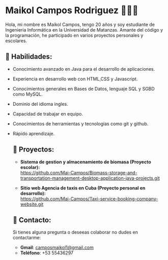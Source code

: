 # Maikol Campos Rodriguez 👨🏻‍💻

Hola, mi nombre es Maikol Campos, tengo 20 años y soy estudiante de Ingenieria Informática en la Universidad de Matanzas. Amante del código y la programación, he participado en varios proyectos personales y escolares.

## 🔨 Habilidades:

* Conocimiento avanzado en Java para el desarrollo de aplicaciones.
* Experiencia en desarrollo web con HTML,CSS y Javascript.
* Conocimientos generales en Bases de Datos, lenguaje SQL y SGBD como MySQL.
* Dominio del idioma ingles.
* Capacidad de trabajar en equipo.
* Conocimientos de herramientas y tecnologías como git y github.
* Rápido aprendizaje.

  ## 🤖 Proyectos:

   * __Sistema de gestion y almacenamiento de biomasa (Proyecto escolar):__<br>
   https://github.com/Mai-Campos/Biomass-storage-and-transportation-management-desktop-application-java-projects.git

   * __Sitio web Agencia de taxis en Cuba (Proyecto personal en desarrollo):__<br>
   https://github.com/Mai-Campos/Taxi-service-booking-company-website.git


  ## 📧 Contacto:
   Si tienes alguna pregunta o deseeas colaborar no dudes en contactarme:
   - __Gmail__: camposmaikol1@gmail.com
   - __Teléfono__: +53 55436297
   
      
    
   

  
